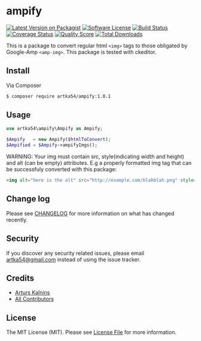 # ampify

[![Latest Version on Packagist][ico-version]][link-packagist]
[![Software License][ico-license]](LICENSE.md)
[![Build Status][ico-travis]][link-travis]
[![Coverage Status][ico-scrutinizer]][link-scrutinizer]
[![Quality Score][ico-code-quality]][link-code-quality]
[![Total Downloads][ico-downloads]][link-downloads]

This is a package to convert regular html ```<img>``` tags to those obligated by Google-Amp ```<amp-img>```.
This package is tested with ckeditor.


## Install

Via Composer

``` bash
$ composer require artka54/ampify:1.0.1
```

## Usage

``` php
use artka54\ampify\Ampify as Ampify;

$Ampify   = new Ampify($htmlToConvert);
$Ampified = $Ampify->ampifyImgs();
```

WARNING: 
Your img must contain src, style(indicating width and height) and alt (can be empty) attributes.
E.g a properly formatted img tag that can be successfuly converted with this package:
```html
<img alt="here is the alt" src="http://example.com/blahblah.png" style="height:599px; width:900px"> 
```

## Change log

Please see [CHANGELOG](CHANGELOG.md) for more information on what has changed recently.

## Security

If you discover any security related issues, please email artka54@gmail.com instead of using the issue tracker.

## Credits

- [Arturs Kalnins][link-author]
- [All Contributors][link-contributors]

## License

The MIT License (MIT). Please see [License File](LICENSE.md) for more information.

[ico-version]: https://img.shields.io/packagist/v/artka54/ampify.svg?style=flat-square
[ico-license]: https://img.shields.io/badge/license-MIT-brightgreen.svg?style=flat-square
[ico-travis]: https://img.shields.io/travis/artka54/ampify/master.svg?style=flat-square
[ico-scrutinizer]: https://img.shields.io/scrutinizer/coverage/g/artka54/ampify.svg?style=flat-square
[ico-code-quality]: https://img.shields.io/scrutinizer/g/artka54/ampify.svg?style=flat-square
[ico-downloads]: https://img.shields.io/packagist/dt/artka54/ampify.svg?style=flat-square

[link-packagist]: https://packagist.org/packages/artka54/ampify
[link-travis]: https://travis-ci.org/artka54/ampify
[link-scrutinizer]: https://scrutinizer-ci.com/g/artka54/ampify/code-structure
[link-code-quality]: https://scrutinizer-ci.com/g/artka54/ampify
[link-downloads]: https://packagist.org/packages/artka54/ampify
[link-author]: https://github.com/artka54
[link-contributors]: ../../contributors
